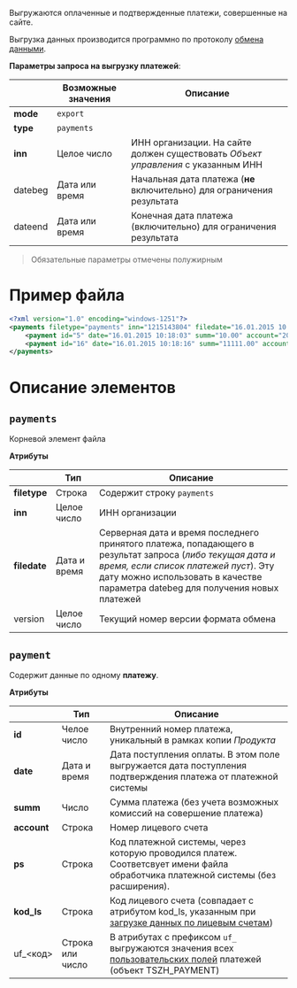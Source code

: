Выгружаются оплаченные и подтвержденные платежи, совершенные на сайте.

Выгрузка данных производится программно по протоколу [обмена данными](01_Протокол_обмена.md).

**Параметры запроса на выгрузку платежей**:

|             | Возможные значения    |  Описание |
| ----------- | --------------------- | -------- |
| **mode**    | `export`              |  |
| **type**    | `payments`            |  |
| **inn**     | Целое число           | ИНН организации. На сайте должен существовать *Объект управления* с указанным ИНН |
| datebeg     | Дата или время        | Начальная дата платежа (**не** включительно) для ограничения результата |
| dateend     | Дата или время        | Конечная дата платежа (включительно)  для ограничения результата |

> Обязательные параметры отмечены полужирным  

# Пример файла

```xml
<?xml version="1.0" encoding="windows-1251"?>
<payments filetype="payments" inn="1215143804" filedate="16.01.2015 10:18:16" version="3">
	<payment id="5" date="16.01.2015 10:18:03" summ="10.00" account="2011067013" ps="moneta" kod_ls="1 TSGsT2wL6w" />
	<payment id="16" date="16.01.2015 10:18:16" summ="11111.00" account="2011067013" ps="moneta" kod_ls="1 TSGsT2wL6w" />
</payments>
```

# Описание элементов

## `payments`

Корневой элемент файла

**Атрибуты**

|              | Тип          | Описание |
| ------------ | ------------ | --- |
| **filetype** | Строка       | Содержит строку `payments` |
| **inn**      | Целое число  | ИНН организации |
| **filedate** | Дата и время | Серверная дата и время последнего принятого платежа, попадающего в результат запроса (*либо текущая дата и время, если список платежей пуст*). Эту дату можно использовать в качестве параметра datebeg для получения новых платежей |
| version      | Целое число  | Текущий номер версии формата обмена |

## `payment`

Содержит данные по одному **платежу**.

**Атрибуты**

|              | Тип              | Описание |
| -------------| ---------------- | --- |
| **id**       | Челое число      | Внутренний номер платежа, уникальный в рамках копии *Продукта* |
| **date**     | Дата и время     | Дата поступления оплаты. В этом поле выгружается дата поступления подтверждения платежа от платежной системы |
| **summ**     | Число            | Сумма платежа (без учета возможных комиссий на совершение платежа) |
| **account**  | Строка           | Номер лицевого счета |
| **ps**       | Строка           | Код платежной системы, через которую проводился платеж. Соответсвует имени файла обработчика платежной системы (без расширения). |
| **kod_ls**   | Строка           | Код лицевого счета (совпадает с атрибутом kod_ls, указанным при [загрузке данных по лицевым счетам](07_Загрузка_данных_лицевых_счетов_(import-accounts).md)) |
| uf_<код>     | Строка или число | В атрибутах с префиксом `uf_` выгружаются значения всех [пользовательских полей](http://dev.1c-bitrix.ru/learning/course/?COURSE_ID=43&CHAPTER_ID=04804) платежей (объект TSZH_PAYMENT) |

